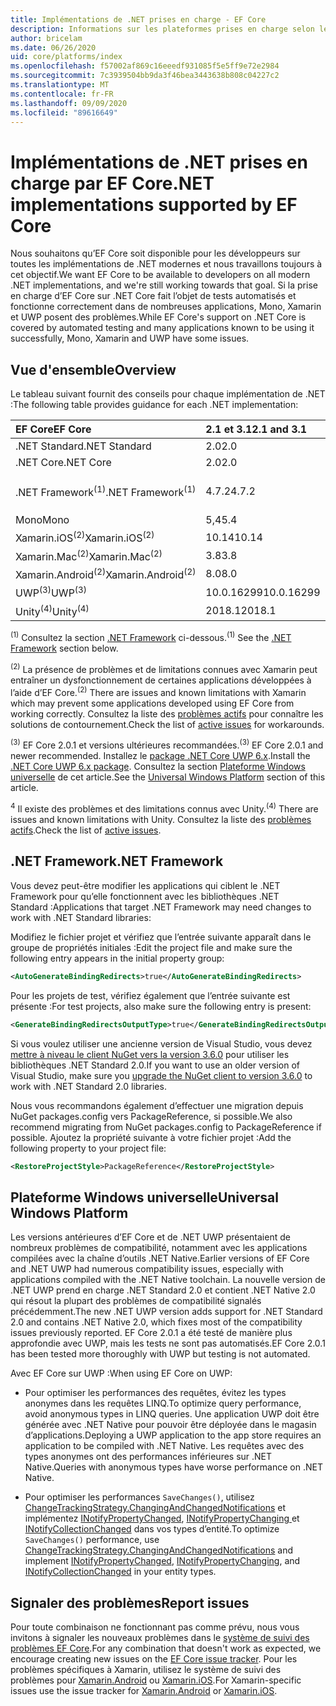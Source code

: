 ```yaml
---
title: Implémentations de .NET prises en charge - EF Core
description: Informations sur les plateformes prises en charge selon les versions d’Entity Framework Core.
author: bricelam
ms.date: 06/26/2020
uid: core/platforms/index
ms.openlocfilehash: f57002af869c16eeedf931085f5e5ff9e72e2984
ms.sourcegitcommit: 7c3939504bb9da3f46bea3443638b808c04227c2
ms.translationtype: MT
ms.contentlocale: fr-FR
ms.lasthandoff: 09/09/2020
ms.locfileid: "89616649"
---
```

# <a name="net-implementations-supported-by-ef-core"></a><span data-ttu-id="58d12-103">Implémentations de .NET prises en charge par EF Core</span><span class="sxs-lookup"><span data-stu-id="58d12-103">.NET implementations supported by EF Core</span></span>

<span data-ttu-id="58d12-104">Nous souhaitons qu’EF Core soit disponible pour les développeurs sur toutes les implémentations de .NET modernes et nous travaillons toujours à cet objectif.</span><span class="sxs-lookup"><span data-stu-id="58d12-104">We want EF Core to be available to developers on all modern .NET implementations, and we're still working towards that goal.</span></span> <span data-ttu-id="58d12-105">Si la prise en charge d’EF Core sur .NET Core fait l’objet de tests automatisés et fonctionne correctement dans de nombreuses applications, Mono, Xamarin et UWP posent des problèmes.</span><span class="sxs-lookup"><span data-stu-id="58d12-105">While EF Core's support on .NET Core is covered by automated testing and many applications known to be using it successfully, Mono, Xamarin and UWP have some issues.</span></span>

## <a name="overview"></a><span data-ttu-id="58d12-106">Vue d'ensemble</span><span class="sxs-lookup"><span data-stu-id="58d12-106">Overview</span></span>

<span data-ttu-id="58d12-107">Le tableau suivant fournit des conseils pour chaque implémentation de .NET :</span><span class="sxs-lookup"><span data-stu-id="58d12-107">The following table provides guidance for each .NET implementation:</span></span>

| <span data-ttu-id="58d12-108">EF Core</span><span class="sxs-lookup"><span data-stu-id="58d12-108">EF Core</span></span>                       | <span data-ttu-id="58d12-109">2.1 et 3.1</span><span class="sxs-lookup"><span data-stu-id="58d12-109">2.1 and 3.1</span></span> | <span data-ttu-id="58d12-110">5.0</span><span class="sxs-lookup"><span data-stu-id="58d12-110">5.0</span></span>             |
|:------------------------------|:------------|:----------------|
| <span data-ttu-id="58d12-111">.NET Standard</span><span class="sxs-lookup"><span data-stu-id="58d12-111">.NET Standard</span></span>                 | <span data-ttu-id="58d12-112">2.0</span><span class="sxs-lookup"><span data-stu-id="58d12-112">2.0</span></span>         | <span data-ttu-id="58d12-113">2.1</span><span class="sxs-lookup"><span data-stu-id="58d12-113">2.1</span></span>             |
| <span data-ttu-id="58d12-114">.NET Core</span><span class="sxs-lookup"><span data-stu-id="58d12-114">.NET Core</span></span>                     | <span data-ttu-id="58d12-115">2.0</span><span class="sxs-lookup"><span data-stu-id="58d12-115">2.0</span></span>         | <span data-ttu-id="58d12-116">3.0</span><span class="sxs-lookup"><span data-stu-id="58d12-116">3.0</span></span>             |
| <span data-ttu-id="58d12-117">.NET Framework<sup>(1)</sup></span><span class="sxs-lookup"><span data-stu-id="58d12-117">.NET Framework<sup>(1)</sup></span></span>  | <span data-ttu-id="58d12-118">4.7.2</span><span class="sxs-lookup"><span data-stu-id="58d12-118">4.7.2</span></span>       | <span data-ttu-id="58d12-119">(non pris en charge)</span><span class="sxs-lookup"><span data-stu-id="58d12-119">(not supported)</span></span> |
| <span data-ttu-id="58d12-120">Mono</span><span class="sxs-lookup"><span data-stu-id="58d12-120">Mono</span></span>                          | <span data-ttu-id="58d12-121">5,4</span><span class="sxs-lookup"><span data-stu-id="58d12-121">5.4</span></span>         | <span data-ttu-id="58d12-122">6.4</span><span class="sxs-lookup"><span data-stu-id="58d12-122">6.4</span></span>             |
| <span data-ttu-id="58d12-123">Xamarin.iOS<sup>(2)</sup></span><span class="sxs-lookup"><span data-stu-id="58d12-123">Xamarin.iOS<sup>(2)</sup></span></span>     | <span data-ttu-id="58d12-124">10.14</span><span class="sxs-lookup"><span data-stu-id="58d12-124">10.14</span></span>       | <span data-ttu-id="58d12-125">12.16</span><span class="sxs-lookup"><span data-stu-id="58d12-125">12.16</span></span>           |
| <span data-ttu-id="58d12-126">Xamarin.Mac<sup>(2)</sup></span><span class="sxs-lookup"><span data-stu-id="58d12-126">Xamarin.Mac<sup>(2)</sup></span></span>     | <span data-ttu-id="58d12-127">3.8</span><span class="sxs-lookup"><span data-stu-id="58d12-127">3.8</span></span>         | <span data-ttu-id="58d12-128">5.16</span><span class="sxs-lookup"><span data-stu-id="58d12-128">5.16</span></span>            |
| <span data-ttu-id="58d12-129">Xamarin.Android<sup>(2)</sup></span><span class="sxs-lookup"><span data-stu-id="58d12-129">Xamarin.Android<sup>(2)</sup></span></span> | <span data-ttu-id="58d12-130">8.0</span><span class="sxs-lookup"><span data-stu-id="58d12-130">8.0</span></span>         | <span data-ttu-id="58d12-131">10.0</span><span class="sxs-lookup"><span data-stu-id="58d12-131">10.0</span></span>            |
| <span data-ttu-id="58d12-132">UWP<sup>(3)</sup></span><span class="sxs-lookup"><span data-stu-id="58d12-132">UWP<sup>(3)</sup></span></span>             | <span data-ttu-id="58d12-133">10.0.16299</span><span class="sxs-lookup"><span data-stu-id="58d12-133">10.0.16299</span></span>  | <span data-ttu-id="58d12-134">TBD</span><span class="sxs-lookup"><span data-stu-id="58d12-134">TBD</span></span>             |
| <span data-ttu-id="58d12-135">Unity<sup>(4)</sup></span><span class="sxs-lookup"><span data-stu-id="58d12-135">Unity<sup>(4)</sup></span></span>           | <span data-ttu-id="58d12-136">2018.1</span><span class="sxs-lookup"><span data-stu-id="58d12-136">2018.1</span></span>      | <span data-ttu-id="58d12-137">TBD</span><span class="sxs-lookup"><span data-stu-id="58d12-137">TBD</span></span>             |

<span data-ttu-id="58d12-138"><sup>(1)</sup> Consultez la section [.NET Framework](#net-framework) ci-dessous.</span><span class="sxs-lookup"><span data-stu-id="58d12-138"><sup>(1)</sup> See the [.NET Framework](#net-framework) section below.</span></span>

<span data-ttu-id="58d12-139"><sup>(2)</sup> La présence de problèmes et de limitations connues avec Xamarin peut entraîner un dysfonctionnement de certaines applications développées à l’aide d’EF Core.</span><span class="sxs-lookup"><span data-stu-id="58d12-139"><sup>(2)</sup> There are issues and known limitations with Xamarin which may prevent some applications developed using EF Core from working correctly.</span></span> <span data-ttu-id="58d12-140">Consultez la liste des [problèmes actifs](https://github.com/aspnet/entityframeworkCore/issues?q=is%3Aopen+is%3Aissue+label%3Aarea-xamarin) pour connaître les solutions de contournement.</span><span class="sxs-lookup"><span data-stu-id="58d12-140">Check the list of [active issues](https://github.com/aspnet/entityframeworkCore/issues?q=is%3Aopen+is%3Aissue+label%3Aarea-xamarin) for workarounds.</span></span>

<span data-ttu-id="58d12-141"><sup>(3)</sup> EF Core 2.0.1 et versions ultérieures recommandées.</span><span class="sxs-lookup"><span data-stu-id="58d12-141"><sup>(3)</sup> EF Core 2.0.1 and newer recommended.</span></span> <span data-ttu-id="58d12-142">Installez le [package .NET Core UWP 6.x](https://www.nuget.org/packages/Microsoft.NETCore.UniversalWindowsPlatform/).</span><span class="sxs-lookup"><span data-stu-id="58d12-142">Install the [.NET Core UWP 6.x package](https://www.nuget.org/packages/Microsoft.NETCore.UniversalWindowsPlatform/).</span></span> <span data-ttu-id="58d12-143">Consultez la section [Plateforme Windows universelle](#universal-windows-platform) de cet article.</span><span class="sxs-lookup"><span data-stu-id="58d12-143">See the [Universal Windows Platform](#universal-windows-platform) section of this article.</span></span>

<span data-ttu-id="58d12-144"><sup>4</sup> Il existe des problèmes et des limitations connus avec Unity.</span><span class="sxs-lookup"><span data-stu-id="58d12-144"><sup>(4)</sup> There are issues and known limitations with Unity.</span></span> <span data-ttu-id="58d12-145">Consultez la liste des [problèmes actifs](https://github.com/aspnet/entityframeworkCore/issues?q=is%3Aopen+is%3Aissue+label%3Aarea-unity).</span><span class="sxs-lookup"><span data-stu-id="58d12-145">Check the list of [active issues](https://github.com/aspnet/entityframeworkCore/issues?q=is%3Aopen+is%3Aissue+label%3Aarea-unity).</span></span>

## <a name="net-framework"></a><span data-ttu-id="58d12-146">.NET Framework</span><span class="sxs-lookup"><span data-stu-id="58d12-146">.NET Framework</span></span>

<span data-ttu-id="58d12-147">Vous devez peut-être modifier les applications qui ciblent le .NET Framework pour qu’elle fonctionnent avec les bibliothèques .NET Standard :</span><span class="sxs-lookup"><span data-stu-id="58d12-147">Applications that target .NET Framework may need changes to work with .NET Standard libraries:</span></span>

<span data-ttu-id="58d12-148">Modifiez le fichier projet et vérifiez que l’entrée suivante apparaît dans le groupe de propriétés initiales :</span><span class="sxs-lookup"><span data-stu-id="58d12-148">Edit the project file and make sure the following entry appears in the initial property group:</span></span>

``` xml
<AutoGenerateBindingRedirects>true</AutoGenerateBindingRedirects>
```

<span data-ttu-id="58d12-149">Pour les projets de test, vérifiez également que l’entrée suivante est présente :</span><span class="sxs-lookup"><span data-stu-id="58d12-149">For test projects, also make sure the following entry is present:</span></span>

``` xml
<GenerateBindingRedirectsOutputType>true</GenerateBindingRedirectsOutputType>
```

<span data-ttu-id="58d12-150">Si vous voulez utiliser une ancienne version de Visual Studio, vous devez [mettre à niveau le client NuGet vers la version 3.6.0](https://www.nuget.org/downloads) pour utiliser les bibliothèques .NET Standard 2.0.</span><span class="sxs-lookup"><span data-stu-id="58d12-150">If you want to use an older version of Visual Studio, make sure you [upgrade the NuGet client to version 3.6.0](https://www.nuget.org/downloads) to work with .NET Standard 2.0 libraries.</span></span>

<span data-ttu-id="58d12-151">Nous vous recommandons également d’effectuer une migration depuis NuGet packages.config vers PackageReference, si possible.</span><span class="sxs-lookup"><span data-stu-id="58d12-151">We also recommend migrating from NuGet packages.config to PackageReference if possible.</span></span> <span data-ttu-id="58d12-152">Ajoutez la propriété suivante à votre fichier projet :</span><span class="sxs-lookup"><span data-stu-id="58d12-152">Add the following property to your project file:</span></span>

``` xml
<RestoreProjectStyle>PackageReference</RestoreProjectStyle>
```

## <a name="universal-windows-platform"></a><span data-ttu-id="58d12-153">Plateforme Windows universelle</span><span class="sxs-lookup"><span data-stu-id="58d12-153">Universal Windows Platform</span></span>

<span data-ttu-id="58d12-154">Les versions antérieures d’EF Core et de .NET UWP présentaient de nombreux problèmes de compatibilité, notamment avec les applications compilées avec la chaîne d’outils .NET Native.</span><span class="sxs-lookup"><span data-stu-id="58d12-154">Earlier versions of EF Core and .NET UWP had numerous compatibility issues, especially with applications compiled with the .NET Native toolchain.</span></span> <span data-ttu-id="58d12-155">La nouvelle version de .NET UWP prend en charge .NET Standard 2.0 et contient .NET Native 2.0 qui résout la plupart des problèmes de compatibilité signalés précédemment.</span><span class="sxs-lookup"><span data-stu-id="58d12-155">The new .NET UWP version adds support for .NET Standard 2.0 and contains .NET Native 2.0, which fixes most of the compatibility issues previously reported.</span></span> <span data-ttu-id="58d12-156">EF Core 2.0.1 a été testé de manière plus approfondie avec UWP, mais les tests ne sont pas automatisés.</span><span class="sxs-lookup"><span data-stu-id="58d12-156">EF Core 2.0.1 has been tested more thoroughly with UWP but testing is not automated.</span></span>

<span data-ttu-id="58d12-157">Avec EF Core sur UWP :</span><span class="sxs-lookup"><span data-stu-id="58d12-157">When using EF Core on UWP:</span></span>

* <span data-ttu-id="58d12-158">Pour optimiser les performances des requêtes, évitez les types anonymes dans les requêtes LINQ.</span><span class="sxs-lookup"><span data-stu-id="58d12-158">To optimize query performance, avoid anonymous types in LINQ queries.</span></span> <span data-ttu-id="58d12-159">Une application UWP doit être générée avec .NET Native pour pouvoir être déployée dans le magasin d’applications.</span><span class="sxs-lookup"><span data-stu-id="58d12-159">Deploying a UWP application to the app store requires an application to be compiled with .NET Native.</span></span> <span data-ttu-id="58d12-160">Les requêtes avec des types anonymes ont des performances inférieures sur .NET Native.</span><span class="sxs-lookup"><span data-stu-id="58d12-160">Queries with anonymous types have worse performance on .NET Native.</span></span>

* <span data-ttu-id="58d12-161">Pour optimiser les performances `SaveChanges()`, utilisez [ChangeTrackingStrategy.ChangingAndChangedNotifications](/dotnet/api/microsoft.entityframeworkcore.changetrackingstrategy) et implémentez [INotifyPropertyChanged](https://msdn.microsoft.com/library/system.componentmodel.inotifypropertychanged.aspx), [INotifyPropertyChanging ](https://msdn.microsoft.com/library/system.componentmodel.inotifypropertychanging.aspx) et [INotifyCollectionChanged](https://msdn.microsoft.com/library/system.collections.specialized.inotifycollectionchanged.aspx) dans vos types d’entité.</span><span class="sxs-lookup"><span data-stu-id="58d12-161">To optimize `SaveChanges()` performance, use [ChangeTrackingStrategy.ChangingAndChangedNotifications](/dotnet/api/microsoft.entityframeworkcore.changetrackingstrategy) and implement [INotifyPropertyChanged](https://msdn.microsoft.com/library/system.componentmodel.inotifypropertychanged.aspx), [INotifyPropertyChanging](https://msdn.microsoft.com/library/system.componentmodel.inotifypropertychanging.aspx), and [INotifyCollectionChanged](https://msdn.microsoft.com/library/system.collections.specialized.inotifycollectionchanged.aspx) in your entity types.</span></span>

## <a name="report-issues"></a><span data-ttu-id="58d12-162">Signaler des problèmes</span><span class="sxs-lookup"><span data-stu-id="58d12-162">Report issues</span></span>

<span data-ttu-id="58d12-163">Pour toute combinaison ne fonctionnant pas comme prévu, nous vous invitons à signaler les nouveaux problèmes dans le [système de suivi des problèmes EF Core](https://github.com/aspnet/entityframeworkcore/issues/new).</span><span class="sxs-lookup"><span data-stu-id="58d12-163">For any combination that doesn't work as expected, we encourage creating new issues on the [EF Core issue tracker](https://github.com/aspnet/entityframeworkcore/issues/new).</span></span> <span data-ttu-id="58d12-164">Pour les problèmes spécifiques à Xamarin, utilisez le système de suivi des problèmes pour [Xamarin.Android](https://github.com/xamarin/xamarin-android/issues/new) ou [Xamarin.iOS](https://github.com/xamarin/xamarin-macios/issues/new).</span><span class="sxs-lookup"><span data-stu-id="58d12-164">For Xamarin-specific issues use the issue tracker for [Xamarin.Android](https://github.com/xamarin/xamarin-android/issues/new) or [Xamarin.iOS](https://github.com/xamarin/xamarin-macios/issues/new).</span></span>
